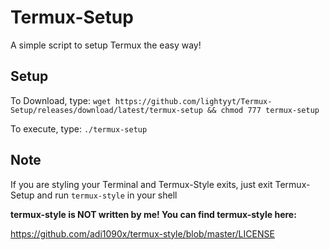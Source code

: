 # Termux-Setup
A simple script to setup Termux the easy way!

## Setup
To Download, type: `wget https://github.com/lightyyt/Termux-Setup/releases/download/latest/termux-setup && chmod 777 termux-setup`

To execute, type:
`./termux-setup`

## Note
If you are styling your Terminal and Termux-Style exits, just exit Termux-Setup and run `termux-style` in your shell


**termux-style is NOT written by me!
You can find termux-style here:**

https://github.com/adi1090x/termux-style/blob/master/LICENSE